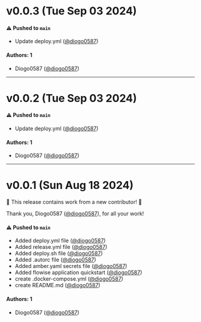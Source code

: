 # v0.0.3 (Tue Sep 03 2024)

#### ⚠️ Pushed to `main`

- Update deploy.yml ([@diogo0587](https://github.com/diogo0587))

#### Authors: 1

- Diogo0587 ([@diogo0587](https://github.com/diogo0587))

---

# v0.0.2 (Tue Sep 03 2024)

#### ⚠️ Pushed to `main`

- Update deploy.yml ([@diogo0587](https://github.com/diogo0587))

#### Authors: 1

- Diogo0587 ([@diogo0587](https://github.com/diogo0587))

---

# v0.0.1 (Sun Aug 18 2024)

:tada: This release contains work from a new contributor! :tada:

Thank you, Diogo0587 ([@diogo0587](https://github.com/diogo0587)), for all your work!

#### ⚠️ Pushed to `main`

- Added deploy.yml file ([@diogo0587](https://github.com/diogo0587))
- Added release.yml file ([@diogo0587](https://github.com/diogo0587))
- Added deploy.sh file ([@diogo0587](https://github.com/diogo0587))
- Added .autorc file ([@diogo0587](https://github.com/diogo0587))
- Added amber.yaml secrets file ([@diogo0587](https://github.com/diogo0587))
- Added flowise application quickstart ([@diogo0587](https://github.com/diogo0587))
- create .docker-compose.yml ([@diogo0587](https://github.com/diogo0587))
- create README.md ([@diogo0587](https://github.com/diogo0587))

#### Authors: 1

- Diogo0587 ([@diogo0587](https://github.com/diogo0587))
